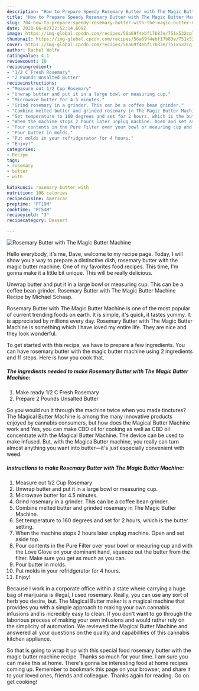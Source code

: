 ```yaml
---
description: "How to Prepare Speedy Rosemary Butter with The Magic Butter Machine"
title: "How to Prepare Speedy Rosemary Butter with The Magic Butter Machine"
slug: 704-how-to-prepare-speedy-rosemary-butter-with-the-magic-butter-machine
date: 2020-06-02T22:52:14.609Z
image: https://img-global.cpcdn.com/recipes/56a69f4ebf17b83e/751x532cq70/rosemary-butter-with-the-magic-butter-machine-recipe-main-photo.jpg
thumbnail: https://img-global.cpcdn.com/recipes/56a69f4ebf17b83e/751x532cq70/rosemary-butter-with-the-magic-butter-machine-recipe-main-photo.jpg
cover: https://img-global.cpcdn.com/recipes/56a69f4ebf17b83e/751x532cq70/rosemary-butter-with-the-magic-butter-machine-recipe-main-photo.jpg
author: Rachel Wolfe
ratingvalue: 4.1
reviewcount: 10
recipeingredient:
- "1/2 C Fresh Rosemary"
- "2 Pounds Unsalted Butter"
recipeinstructions:
- "Measure out 1/2 Cup Rosemary"
- "Unwrap butter and put it in a large bowl or measuring cup."
- "Microwave butter for 4.5 minutes."
- "Grind rosemary in a grinder. This can be a coffee bean grinder."
- "Combine melted butter and grinded rosemary in The Magic Butter Machine."
- "Set temperature to 160 degrees and set for 2 hours, which is the butter setting."
- "When the machine stops 2 hours later unplug machine. Open and set aside top."
- "Pour contents in the Pure Filter over your bowl or meauring cup and with the Love Glove on your dominant hand, squeeze out the butter from the filter. Make sure you get as much as you can."
- "Pour butter in molds."
- "Put molds in your refridgerator for 4 hours."
- "Enjoy!"
categories:
- Recipe
tags:
- rosemary
- butter
- with

katakunci: rosemary butter with 
nutrition: 106 calories
recipecuisine: American
preptime: "PT19M"
cooktime: "PT54M"
recipeyield: "3"
recipecategory: Dessert

---
```



![Rosemary Butter with The Magic Butter Machine](https://img-global.cpcdn.com/recipes/56a69f4ebf17b83e/751x532cq70/rosemary-butter-with-the-magic-butter-machine-recipe-main-photo.jpg)

Hello everybody, it's me, Dave, welcome to my recipe page. Today, I will show you a way to prepare a distinctive dish, rosemary butter with the magic butter machine. One of my favorites food recipes. This time, I'm gonna make it a little bit unique. This will be really delicious.

Unwrap butter and put it in a large bowl or measuring cup. This can be a coffee bean grinder. Rosemary Butter with The Magic Butter Machine Recipe by Michael Schaap.

Rosemary Butter with The Magic Butter Machine is one of the most popular of current trending foods on earth. It is simple, it's quick, it tastes yummy. It is appreciated by millions every day. Rosemary Butter with The Magic Butter Machine is something which I have loved my entire life. They are nice and they look wonderful.


To get started with this recipe, we have to prepare a few ingredients. You can have rosemary butter with the magic butter machine using 2 ingredients and 11 steps. Here is how you cook that.

<!--inarticleads1-->

##### The ingredients needed to make Rosemary Butter with The Magic Butter Machine:

1. Make ready 1/2 C Fresh Rosemary
1. Prepare 2 Pounds Unsalted Butter


So you would run it through the machine twice when you made tinctures? The Magical Butter Machine is among the many innovative products enjoyed by cannabis consumers, but how does the Magical Butter Machine work and Yes, you can make CBD oil for cooking as well as CBD oil concentrate with the Magical Butter Machine. The device can be used to make infused. But, with the MagicalButter machine, you really can turn almost anything you want into butter—it&#39;s just especially convenient with weed. 

<!--inarticleads2-->

##### Instructions to make Rosemary Butter with The Magic Butter Machine:

1. Measure out 1/2 Cup Rosemary
1. Unwrap butter and put it in a large bowl or measuring cup.
1. Microwave butter for 4.5 minutes.
1. Grind rosemary in a grinder. This can be a coffee bean grinder.
1. Combine melted butter and grinded rosemary in The Magic Butter Machine.
1. Set temperature to 160 degrees and set for 2 hours, which is the butter setting.
1. When the machine stops 2 hours later unplug machine. Open and set aside top.
1. Pour contents in the Pure Filter over your bowl or meauring cup and with the Love Glove on your dominant hand, squeeze out the butter from the filter. Make sure you get as much as you can.
1. Pour butter in molds.
1. Put molds in your refridgerator for 4 hours.
1. Enjoy!


Because I work in a corporate office within a state where carrying a huge bag of marijuana is illegal, I used rosemary. Really, you can use any sort of herb you desire, but. The Magical Butter maker is a magical machine that provides you with a simple approach to making your own cannabis infusions and is incredibly easy to clean. If you don&#39;t want to go through the laborious process of making your own infusions and would rather rely on the simplicity of automation. We reviewed the Magical Butter Machine and answered all your questions on the quality and capabilities of this cannabis kitchen appliance. 

So that is going to wrap it up with this special food rosemary butter with the magic butter machine recipe. Thanks so much for your time. I am sure you can make this at home. There's gonna be interesting food at home recipes coming up. Remember to bookmark this page on your browser, and share it to your loved ones, friends and colleague. Thanks again for reading. Go on get cooking!
